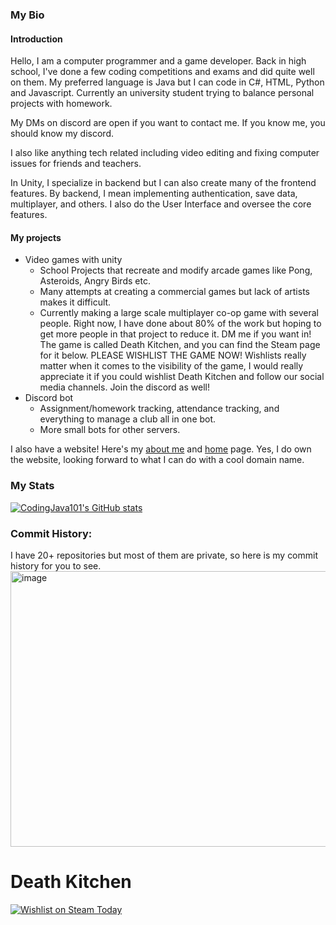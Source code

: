 ### My Bio
#### Introduction
Hello, I am a computer programmer and a game developer. Back in high school, I've done a few coding competitions and exams and did quite well on them. My preferred language is Java but I can code in C#, HTML, Python and Javascript. Currently an university student trying to balance personal projects with homework.

My DMs on discord are open if you want to contact me. If you know me, you should know my discord. 

I also like anything tech related including video editing and fixing computer issues for friends and teachers. 

In Unity, I specialize in backend but I can also create many of the frontend features. By backend, I mean implementing authentication, save data, multiplayer, and others. I also do the User Interface and oversee the core features. 

#### My projects
- Video games with unity
  - School Projects that recreate and modify arcade games like Pong, Asteroids, Angry Birds etc.
  - Many attempts at creating a commercial games but lack of artists makes it difficult.
  - Currently making a large scale multiplayer co-op game with several people. Right now, I have done about 80% of the work but hoping to get more people in that project to reduce it. DM me if you want in! The game is called Death Kitchen, and you can find the Steam page for it below. PLEASE WISHLIST THE GAME NOW! Wishlists really matter when it comes to the visibility of the game, I would really appreciate it if you could wishlist Death Kitchen and follow our social media channels. Join the discord as well!
- Discord bot
  - Assignment/homework tracking, attendance tracking, and everything to manage a club all in one bot.
  - More small bots for other servers.

I also have a website! Here's my [about me](https://codingjava.gamedevelopment.ca/aboutMe.html) and [home](https://gamedevelopment.ca/) page. Yes, I do own the website, looking forward to what I can do with a cool domain name.

### My Stats
[![CodingJava101's GitHub stats](https://github-readme-stats.vercel.app/api?username=codingJava101)](https://github.com/anuraghazra/github-readme-stats)

### Commit History:
I have 20+ repositories but most of them are private, so here is my commit history for you to see.
<img width="949" height="441" alt="image" src="https://github.com/user-attachments/assets/b9a1631c-78cd-48eb-9ab2-726eaed27632" />

# Death Kitchen
[![Wishlist on Steam Today](https://img.shields.io/badge/Steam-Wishlist-103361?logo=steam&style=for-the-badge)](https://store.steampowered.com/app/3603380/?utm_source=github&utm_content=readme)
